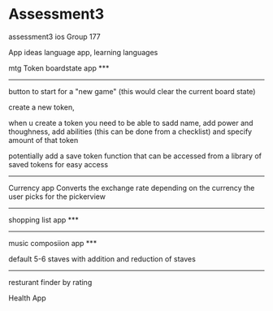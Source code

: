 # Assessment3
assessment3 ios
Group 177

App ideas
language app, learning languages





mtg Token boardstate app ***

----------------------------

button to start for a "new game" (this would clear the current board state)

create a new token, 

when u create a token you need to be able to sadd name, add power and thoughness, add abilities (this can be done from a checklist) and specify amount of that token

potentially add a save token function that can be accessed from a library of saved tokens for easy access

----------------------------


Currency app 
Converts the exchange rate depending on the currency the user picks for the pickerview 



----------------------------

shopping list app ***

--------------------------------



music composiion app ***

default 5-6 staves
with addition and reduction of staves




-------------------------------
resturant finder by rating

Health App




